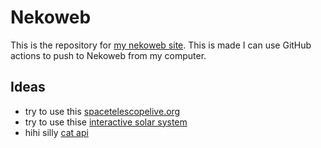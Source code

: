 # Nekoweb

This is the repository for [my nekoweb site](https://mossizprypjat.nekoweb.org/).
This is made I can use GitHub actions to push to Nekoweb from my computer.

## Ideas
- try to use this [spacetelescopelive.org](https://spacetelescopelive.org/)
- try to use thise [interactive solar system](https://eyes.nasa.gov/apps/orrery/)
- hihi silly [cat api ](https://documenter.getpostman.com/view/1946054/S11HvKSz)
